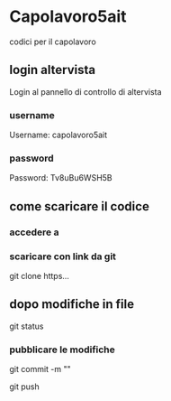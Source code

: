 # Capolavoro5ait
codici per il capolavoro

## login altervista
Login al pannello di controllo di altervista
### username
Username: capolavoro5ait
### password
Password: Tv8uBu6WSH5B

## come scaricare il codice
### accedere a 

### scaricare con link da git
git clone https...

## dopo modifiche in file
git status

### pubblicare le modifiche
git commit -m "<messaggio con le modifiche>"

git push



